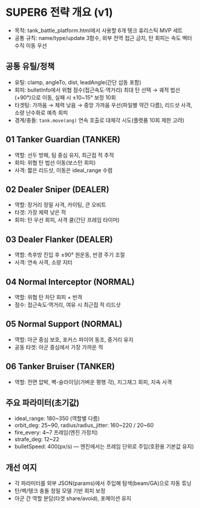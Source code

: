 # SUPER6 전략 개요 (v1)

- 목적: tank_battle_platform.html에서 사용할 6개 탱크 휴리스틱 MVP 세트
- 공통 규칙: name/type/update 3함수, 외부 전역 접근 금지, 탄 회피는 속도 벡터 수직 이동 우선

## 공통 유틸/정책
- 유틸: clamp, angleTo, dist, leadAngle(간단 섭동 포함)
- 회피: bulletInfo에서 위협 점수(접근속도·역거리) 최대 탄 선택 → 궤적 법선(+90°)으로 이동, 실패 시 ±10~15° 보정 10회
- 타겟팅: 가까움 → 체력 낮음 → 중앙 가까움 우선(파일별 약간 다름), 리드샷 사격, 소량 난수화로 예측 회피
- 경계/충돌: `tank.move(ang)` 연속 호출로 대체각 시도(플랫폼 10회 제한 고려)

## 01 Tanker Guardian (TANKER)
- 역할: 선두 방패, 팀 중심 유지, 최근접 적 추적
- 회피: 위협 탄 법선 이동(보스턴 회피)
- 사격: 짧은 리드샷, 이동은 ideal_range 수렴

## 02 Dealer Sniper (DEALER)
- 역할: 장거리 정밀 사격, 카이팅, 큰 오비트
- 타겟: 가장 체력 낮은 적
- 회피: 탄 우선 회피, 사격 쿨(간단 프레임 타이머)

## 03 Dealer Flanker (DEALER)
- 역할: 측후방 진입 후 ±90° 원운동, 반경 주기 조절
- 사격: 연속 사격, 소량 지터

## 04 Normal Interceptor (NORMAL)
- 역할: 위협 탄 차단 회피 + 반격
- 점수: 접근속도·역거리, 여유 시 최근접 적 리드샷

## 05 Normal Support (NORMAL)
- 역할: 아군 중심 보호, 포커스 파이어 동조, 중거리 유지
- 공동 타겟: 아군 중심에서 가장 가까운 적

## 06 Tanker Bruiser (TANKER)
- 역할: 전면 압박, 벽-슬라이딩(가벼운 평행 각), 지그재그 회피, 지속 사격

## 주요 파라미터(초기값)
- ideal_range: 180~350 (역할별 다름)
- orbit_deg: 25~90, radius/radius_jitter: 160~220 / 20~60
- fire_every: 4~7 프레임(엔진 가정치)
- strafe_deg: 12~22
- bulletSpeed: 400(px/s) — 엔진에서는 프레임 단위로 주입(호환용 기본값 유지)

## 개선 여지
- 각 파라미터를 외부 JSON(params)에서 주입해 탐색(beam/GA)으로 자동 튜닝
- 탄/벽/탱크 충돌 정밀 모델 기반 회피 보정
- 아군 간 역할 분담(타겟 share/avoid), 포메이션 유지

